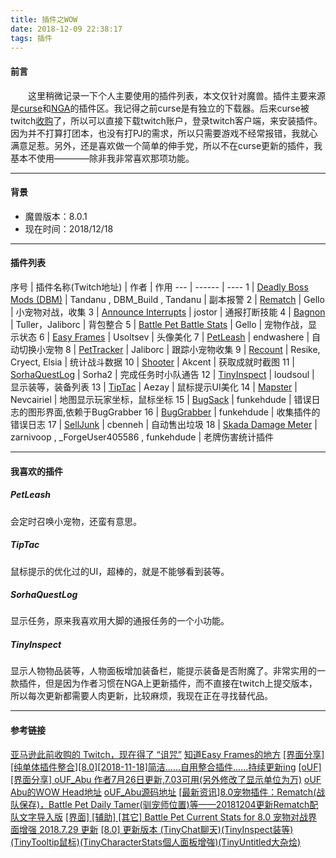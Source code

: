 ```yaml
---
title: 插件之WOW
date: 2018-12-09 22:38:17
tags: 插件
---
```

#### 前言

&emsp;&emsp;这里稍微记录一下个人主要使用的插件列表，本文仅针对魔兽。插件主要来源是[curse](https://wow.curseforge.com/)和[NGA](https://ngabbs.com/thread.php?fid=200)的插件区。我记得之前curse是有独立的下载器。后来curse被twitch[收购](https://blog.twitch.tv/twitch-and-curse-8ae2b20acf91)了，所以可以直接下载twitch账户，登录twitch客户端，来安装插件。
因为并不打算打团本，也没有打PJ的需求，所以只需要游戏不经常报错，我就心满意足惹。另外，还是喜欢做一个简单的伸手党，所以不在curse更新的插件，我基本不使用————除非我非常喜欢那项功能。

* * * 

#### 背景
- 魔兽版本：8.0.1
- 现在时间：2018/12/18

* * *
#### 插件列表

序号 | 插件名称(Twitch地址) | 作者 | 作用 
---  | ------ | ---- 
1 | [Deadly Boss Mods (DBM)](https://www.curseforge.com/wow/addons/deadly-boss-mods) | Tandanu , DBM_Build , Tandanu | 副本报警 
2 | [Rematch](https://www.curseforge.com/wow/addons/rematch) | Gello | 小宠物对战，收集
3 | [Announce Interrupts](https://www.curseforge.com/wow/addons/announce-interrupts) | jostor | 通报打断技能
4 | [Bagnon](https://www.curseforge.com/wow/addons/bagnon) | Tuller，Jaliborc | 背包整合
5 | [Battle Pet Battle Stats](https://www.curseforge.com/wow/addons/battle-pet-battle-stats) | Gello | 宠物作战，显示状态
6 | [Easy Frames](https://www.curseforge.com/wow/addons/easy-frames) | Usoltsev | 头像美化
7 | [PetLeash](https://www.curseforge.com/wow/addons/petleash) | endwashere | 自动切换小宠物
8 | [PetTracker](https://www.curseforge.com/wow/addons/pettracker) | Jaliborc | 跟踪小宠物收集
9 | [Recount](https://www.curseforge.com/wow/addons/recount) | Resike, Cryect, Elsia | 统计战斗数据
10 | [Shooter](https://www.curseforge.com/wow/addons/shooter) | Akcent | 获取成就时截图
11 | [SorhaQuestLog](https://www.curseforge.com/wow/addons/sorhaquestlog) | Sorha2 | 完成任务时小队通告
12 | [TinyInspect](https://www.curseforge.com/wow/addons/itemlevel-anywhere) | loudsoul | 显示装等，装备列表
13 | [TipTac](https://www.curseforge.com/wow/addons/tip-tac) | Aezay | 鼠标提示UI美化 
14 | [Mapster](https://www.curseforge.com/wow/addons/mapster) | Nevcairiel | 地图显示玩家坐标，鼠标坐标 
15 | [BugSack](https://www.curseforge.com/wow/addons/bug-grabber) | funkehdude | 错误日志的图形界面,依赖于BugGrabber
16 | [BugGrabber](https://www.curseforge.com/wow/addons/bug-grabber) | funkehdude | 收集插件的错误日志
17 | [SellJunk](https://www.wowace.com/projects/sell-junk) | cbenneh | 自动售出垃圾
18 | [Skada Damage Meter](https://www.wowace.com/projects/skada) | zarnivoop , _ForgeUser405586 , funkehdude | 老牌伤害统计插件

* * * 

#### 我喜欢的插件
##### PetLeash
会定时召唤小宠物，还蛮有意思。

##### TipTac
鼠标提示的优化过的UI，超棒的，就是不能够看到装等。

##### SorhaQuestLog
显示任务，原来我喜欢用大脚的通报任务的一个小功能。

##### TinyInspect
显示人物物品装等，人物面板增加装备栏，能提示装备是否附魔了。非常实用的一款插件，但是因为作者习惯在NGA上更新插件，而不直接在twitch上提交版本，所以每次更新都需要人肉更新，比较麻烦，我现在正在寻找替代品。
* * * 

#### 参考链接

[亚马逊此前收购的 Twitch，现在得了 “诅咒”](https://www.ifanr.com/703795)
[知道Easy Frames的地方](https://ngabbs.com/read.php?pid=278254553)
[[界面分享][纯单体插件整合][8.0][2018-11-18]简洁……自用整合插件……持续更新ing](https://ngabbs.com/read.php?tid=10150474)
[[oUF] [界面分享] oUF_Abu 作者7月26日更新,7.03可用(另外修改了显示单位为万)](https://nga.178.com/read.php?tid=9632817)
[oUF Abu的WOW Head地址](https://www.wowinterface.com/downloads/info23020-oUFAbu.html#info)
[oUF_Abu源码地址](https://github.com/Sticklord/oUF_Abu)
[[最新资讯]8.0宠物插件：Rematch(战队保存)，Battle Pet Daily Tamer(驯宠师位置)等——20181204更新Rematch配队文字导入版](https://bbs.nga.cn/read.php?tid=7496247)
[[界面] [辅助] [其它] Battle Pet Current Stats for 8.0 宠物对战界面增强 2018.7.29 更新](https://bbs.nga.cn/read.php?tid=6966921&page=e)
[[8.0] 更新版本 (TinyChat聊天)(TinyInspect装等)(TinyTooltip鼠标)(TinyCharacterStats個人面板增強)(TinyUntitled大杂烩)](https://bbs.nga.cn/read.php?tid=10240957)